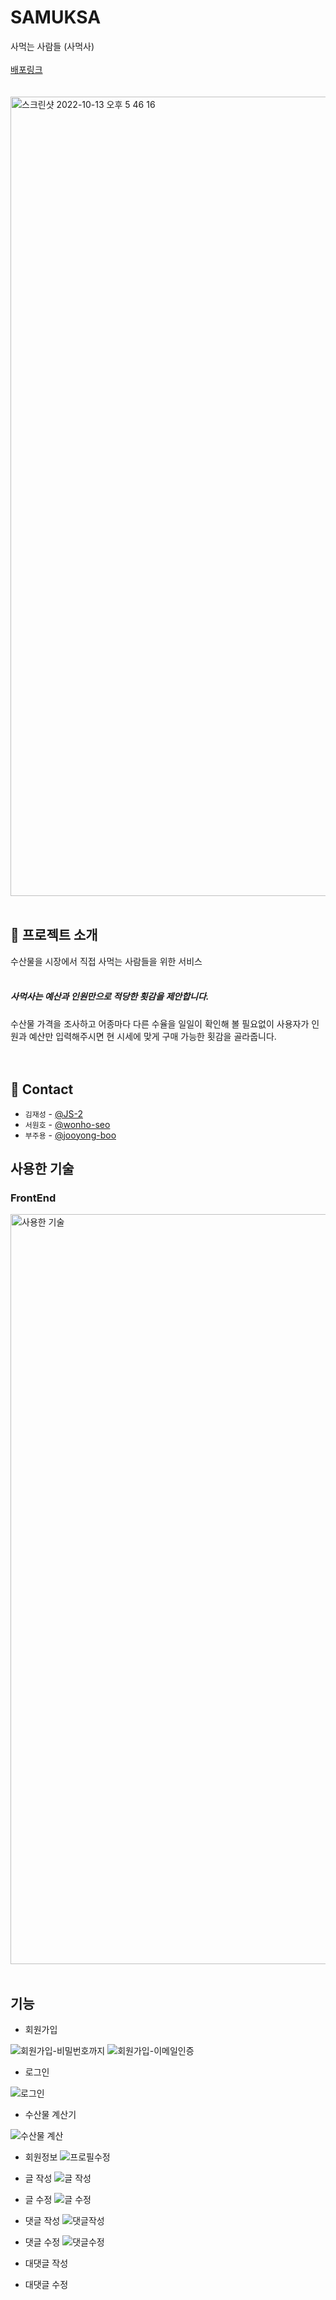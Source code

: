# SAMUKSA

사먹는 사람들 (사먹사)<br/>
<br/>
<a href='http://13.52.19.120/'>배포링크</a><br/>
<br/><br/>
<img width="1279" alt="스크린샷 2022-10-13 오후 5 46 16" src="https://user-images.githubusercontent.com/93763666/195548693-5e16da7b-e984-4c27-b686-7d52ee98af5a.png">
<br/><br/>


## 📎 프로젝트 소개

수산물을 시장에서 직접 사먹는 사람들을 위한 서비스
<br/><br/>


##### 사먹사는 예산과 인원만으로 적당한 횟감을 제안합니다.

수산물 가격을 조사하고 어종마다 다른 수율을 일일이 확인해 볼 필요없이 사용자가 인원과 예산만 입력해주시면 현 시세에 맞게 구매 가능한 횟감을 골라줍니다.
<br/>
<br/><br/>


## 👥 Contact

- `김재성` - [@JS-2](https://github.com/JS-2)
- `서원호` - [@wonho-seo](https://github.com/wonho-seo)
- `부주용` - [@jooyong-boo](https://github.com/jooyong-boo)

## 사용한 기술

### FrontEnd

<img width="1200" alt="사용한 기술" src="https://user-images.githubusercontent.com/93763666/212540672-728d19cf-be6d-4a40-ae95-c692b08fb467.png">
<br/><br/>

## 기능

* 회원가입

![회원가입-비밀번호까지](https://user-images.githubusercontent.com/93763666/208015745-dcf22eac-3a05-47c7-9e9d-f2ca625aa6a5.gif)
![회원가입-이메일인증](https://user-images.githubusercontent.com/93763666/208015760-768018ec-efd9-430a-a8d1-d784087a1090.gif)

* 로그인

![로그인](https://user-images.githubusercontent.com/93763666/208015897-9874c9c1-8e53-4e5b-b737-981d14778b5e.gif)

* 수산물 계산기

![수산물 계산](https://user-images.githubusercontent.com/93763666/208015914-017ad3fe-d76a-4a7f-95d1-e2ede82939e7.gif)

* 회원정보 
![프로필수정](https://user-images.githubusercontent.com/93763666/212664019-898441ac-730f-4ce6-8d66-d30a4e5f3c5e.gif)

* 글 작성
![글 작성](https://user-images.githubusercontent.com/93763666/212664071-51e0514d-10c5-47be-b78c-bd604e7235c5.gif)

* 글 수정
![글 수정](https://user-images.githubusercontent.com/93763666/212664087-5e2f7fbe-b1b8-49b2-a3a6-69641e8fd2fa.gif)

* 댓글 작성
![댓글작성](https://user-images.githubusercontent.com/93763666/212664098-81ac891e-970d-480f-b35e-05b4e38960e8.gif)

* 댓글 수정
![댓글수정](https://user-images.githubusercontent.com/93763666/212664111-b12b6c10-0d9f-4e1f-8943-36f1c64b975d.gif)

* 대댓글 작성

* 대댓글 수정

